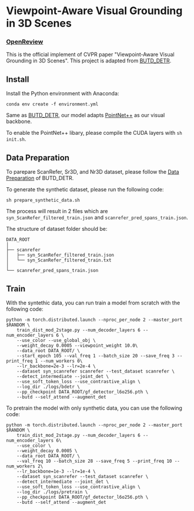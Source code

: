 # Viewpoint-Aware Visual Grounding in 3D Scenes
### [OpenReview](https://openreview.net/forum?id=LX9gTkDbqE&referrer=%5BAuthor%20Console%5D(%2Fgroup%3Fid%3Dthecvf.com%2FCVPR%2F2024%2FConference%2FAuthors%23your-submissions))
This is the official implement of CVPR paper "Viewpoint-Aware Visual Grounding in 3D Scenes".
This project is adapted from [BUTD_DETR](https://github.com/nickgkan/butd_detr).

## Install
Install the Python environment with Anaconda:

```conda env create -f environment.yml```

Same as [BUTD_DETR](https://github.com/nickgkan/butd_detr), our model adapts [PointNet++](http://arxiv.org/abs/1706.02413) as our visual backbone. 

To enable the PointNet++ libary, please compile the CUDA layers with `sh init.sh`.

## Data Preparation
To parepare ScanRefer, Sr3D, and Nr3D dataset, please follow the [Data Preparation](https://github.com/nickgkan/butd_detr?tab=readme-ov-file#data-preparation) of BUTD_DETR.

To generate the synthetic dataset, please run the following code:

```sh prepare_synthetic_data.sh```

The process will result in 2 files which are `syn_ScanRefer_filtered_train.json` and `scanrefer_pred_spans_train.json`.

The structure of dataset folder should be:

```
DATA_ROOT
│
├── scanrefer
│   ├── syn_ScanRefer_filtered_train.json
│   └── syn_ScanRefer_filtered_train.txt
│
└── scanrefer_pred_spans_train.json
```

## Train
With the syntethic data, you can run train a model from scratch with the following code:

```
python -m torch.distributed.launch --nproc_per_node 2 --master_port $RANDOM \
    train_dist_mod_2stage.py --num_decoder_layers 6 --num_encoder_layers 6 \
    --use_color --use_global_obj \
    --weight_decay 0.0005 --viewpoint_weight 10.0\
    --data_root DATA_ROOT/ \
    --start_epoch 105 --val_freq 1 --batch_size 20 --save_freq 3 --print_freq 1 --num_workers 0\
    --lr_backbone=2e-3 --lr=2e-4 \
    --dataset syn_scanrefer scanrefer --test_dataset scanrefer \
    --detect_intermediate --joint_det \
    --use_soft_token_loss --use_contrastive_align \
    --log_dir ./logs/bdetr \
    --pp_checkpoint DATA_ROOT/gf_detector_l6o256.pth \
    --butd --self_attend --augment_det
```

To pretrain the model with only synthetic data, you can use the following code:

```
python -m torch.distributed.launch --nproc_per_node 2 --master_port $RANDOM \
    train_dist_mod_2stage.py --num_decoder_layers 6 --num_encoder_layers 6\
    --use_color \
    --weight_decay 0.0005 \
    --data_root DATA_ROOT/ \
    --val_freq 10 --batch_size 28 --save_freq 5 --print_freq 10 --num_workers 2\
    --lr_backbone=1e-3 --lr=1e-4 \
    --dataset syn_scanrefer --test_dataset scanrefer \
    --detect_intermediate --joint_det \
    --use_soft_token_loss --use_contrastive_align \
    --log_dir ./logs/pretrain \
    --pp_checkpoint DATA_ROOT/gf_detector_l6o256.pth \
    --butd --self_attend --augment_det
```
